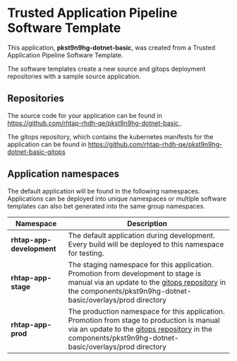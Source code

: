 # Trusted Application Pipeline Software Template

This application, **pkst9n9hg-dotnet-basic**, was created from a Trusted Application Pipeline Software Template.

The software templates create a new source and gitops deployment repositories with a sample source application. 

## Repositories

The source code for your application can be found in [https://github.com/rhtap-rhdh-qe/pkst9n9hg-dotnet-basic ](https://github.com/rhtap-rhdh-qe/pkst9n9hg-dotnet-basic ).
 
The gitops repository, which contains the kubernetes manifests for the application can be found in 
[https://github.com/rhtap-rhdh-qe/pkst9n9hg-dotnet-basic-gitops ](https://github.com/rhtap-rhdh-qe/pkst9n9hg-dotnet-basic-gitops ) 

## Application namespaces 

The default application will be found in the following namespaces. Applications can be deployed into unique namespaces or multiple software templates can also bet generated into the same group namespaces.  

|  Namespace   |  Description   |  
| -------- | -------- |   
| **rhtap-app-development** | The default application during development. Every build will be deployed to this namespace for testing. | 
| **rhtap-app-stage** | The staging namespace for this application. Promotion from development to stage is manual via an update to the [gitops repository](https://github.com/rhtap-rhdh-qe/pkst9n9hg-dotnet-basic-gitops ) in the components/pkst9n9hg-dotnet-basic/overlays/prod directory |  
| **rhtap-app-prod** | The production namespace for this application. Promotion from stage to production is manual via an update to the [gitops repository](https://github.com/rhtap-rhdh-qe/pkst9n9hg-dotnet-basic-gitops ) in the components/pkst9n9hg-dotnet-basic/overlays/prod directory | 